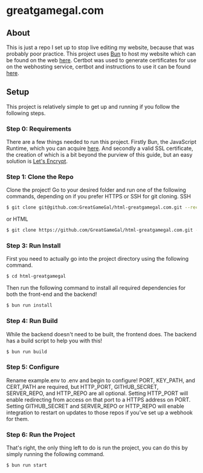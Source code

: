 # greatgamegal.com

## About
This is just a repo I set up to stop live editing my website, because that was probably poor practice.
This project uses [Bun](https://bun.sh/) to host my website which can be found on the web [here](https://www.greatgamegal.com).
Certbot was used to generate certificates for use on the webhosting service, certbot and instructions to use it can be found [here](https://certbot.eff.org/).

## Setup
This project is relatively simple to get up and running if you follow the following steps.
### Step 0: Requirements
There are a few things needed to run this project. Firstly Bun, the JavaScript Runtime, which you can acquire [here](https://bun.sh/). And secondly a valid SSL certificate, the creation of which is a bit beyond the purview of this guide, but an easy solution is [Let's Encrypt](https://letsencrypt.org/getting-started/).
### Step 1: Clone the Repo
Clone the project! Go to your desired folder and run one of the following commands, depending on if you prefer HTTPS or SSH for git cloning.
SSH
```sh
$ git clone git@github.com:GreatGameGal/html-greatgamegal.com.git --recursive
```
or HTML
```sh
$ git clone https://github.com/GreatGameGal/html-greatgamegal.com.git --recursive
```
### Step 3: Run Install
First you need to actually go into the project directory using the following command.
```sh
$ cd html-greatgamegal
```
Then run the following command to install all required dependencies for both the front-end and the backend!
```sh
$ bun run install
```
### Step 4: Run Build
While the backend doesn't need to be built, the frontend does. The backend has a build script to help you with this!
```sh
$ bun run build
```
### Step 5: Configure
Rename example.env to .env and begin to configure! PORT, KEY_PATH, and CERT_PATH are required, but HTTP_PORT, GITHUB_SECRET, SERVER_REPO, and HTTP_REPO are all optional.
Setting HTTP_PORT will enable redirecting from access on that port to a HTTPS address on PORT.   
Setting GITHUB_SECRET and SERVER_REPO or HTTP_REPO will enable integration to restart on updates to those repos if you've set up a webhook for them.
### Step 6: Run the Project
That's right, the only thing left to do is run the project, you can do this by simply running the following command.
```sh
$ bun run start
```
